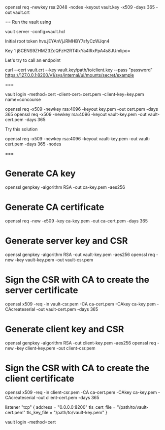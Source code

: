 

openssl req -newkey rsa:2048 -nodes -keyout vault.key -x509 -days 365 -out vault.crt

== Run the vault using 

vault server -config=vault.hcl


Initial root token
hvs.jEYAnVjJRMHBY7sfyCzWJqn4


Key 1
j8CENS9ZHMZ3ZcQFzH2RT4lxYa4lRxPpA4s8JUmlipo=


Let's try to call an endpoint

curl --cert vault.crt --key vault.key/path/to/client.key --pass "password" https://127.0.0.1:8200/v1/sys/internal/ui/mounts/secret/example

===

vault login -method=cert -client-cert=cert.pem -client-key=key.pem name=concourse


openssl req -x509 -newkey rsa:4096 -keyout key.pem -out cert.pem -days 365
openssl req -x509 -newkey rsa:4096 -keyout vault-key.pem -out vault-cert.pem -days 365

Try this solution 

openssl req -x509 -newkey rsa:4096 -keyout vault-key.pem -out vault-cert.pem -days 365 -nodes




=== 


# Generate CA key
openssl genpkey -algorithm RSA -out ca-key.pem -aes256

# Generate CA certificate
openssl req -new -x509 -key ca-key.pem -out ca-cert.pem -days 365


# Generate server key and CSR
openssl genpkey -algorithm RSA -out vault-key.pem -aes256
openssl req -new -key vault-key.pem -out vault-csr.pem

# Sign the CSR with CA to create the server certificate
openssl x509 -req -in vault-csr.pem -CA ca-cert.pem -CAkey ca-key.pem -CAcreateserial -out vault-cert.pem -days 365

# Generate client key and CSR
openssl genpkey -algorithm RSA -out client-key.pem -aes256
openssl req -new -key client-key.pem -out client-csr.pem

# Sign the CSR with CA to create the client certificate
openssl x509 -req -in client-csr.pem -CA ca-cert.pem -CAkey ca-key.pem -CAcreateserial -out client-cert.pem -days 365

listener "tcp" {
  address     = "0.0.0.0:8200"
  tls_cert_file = "/path/to/vault-cert.pem"
  tls_key_file  = "/path/to/vault-key.pem"
}

vault login -method=cert
